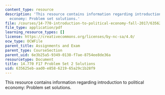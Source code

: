 ```yaml
---
content_type: resource
description: 'This resource contains information regarding introduction to political
  economy: Problem set solutions.'
file: /courses/14-770-introduction-to-political-economy-fall-2017/635625ebaad0e858621965a29c1b28f9_MIT14_770F17_pset2sol.pdf
file_type: application/pdf
learning_resource_types: []
license: https://creativecommons.org/licenses/by-nc-sa/4.0/
ocw_type: OCWFile
parent_title: Assignments and Exam
parent_type: CourseSection
parent_uid: 6e3b25a5-9349-0138-f7ae-8754ee8de36a
resourcetype: Document
title: 14.770 F17 Problem Set 2 Solutions
uid: 635625eb-aad0-e858-6219-65a29c1b28f9
---
```

This resource contains information regarding introduction to political economy: Problem set solutions.